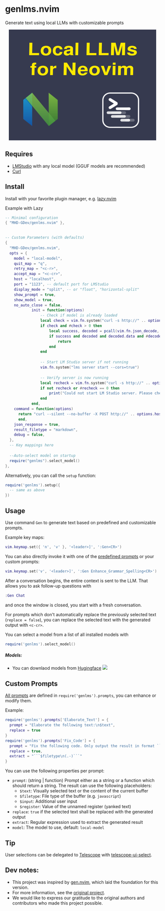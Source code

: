 # genlms.nvim


Generate text using local LLMs with customizable prompts


<div align="center">

![Local LLMs in Neovim: genlms.nvim](/genlms.png)

</div>

## Requires

- [LMStudio](https://lmstudio.ai) with any local model (GGUF models are recommended)
- [Curl](https://curl.se/)

## Install

Install with your favorite plugin manager, e.g. [lazy.nvim](https://github.com/folke/lazy.nvim)

Example with Lazy

```lua
-- Minimal configuration
{ "MHD-GDev/genlms.nvim" },

```

```lua

-- Custom Parameters (with defaults)
{
  "MHD-GDev/genlms.nvim",
  opts = {
    model = "local-model",
    quit_map = "q",
    retry_map = "<c-r>",
    accept_map = "<c-cr>",
    host = "localhost",
    port = "1123", -- default port for LMStudio
    display_mode = "split", -- or "float", "horizontal-split"
    show_prompt = true,
    show_model = true,
    no_auto_close = false,
			init = function(options)
				-- Check if model is already loaded
				local check = vim.fn.system("curl -s http://" .. options.host .. ":" .. options.port .. "/v1/models")
				if check and #check > 0 then
					local success, decoded = pcall(vim.fn.json_decode, check)
					if success and decoded and decoded.data and #decoded.data > 0 then
						return
					end
				end

				-- Start LM Studio server if not running
				vim.fn.system("lms server start --cors=true")

				-- Verify server is now running
				local recheck = vim.fn.system("curl -s http://" .. options.host .. ":" .. options.port .. "/v1/models")
				if not recheck or #recheck == 0 then
					print("Could not start LM Studio server. Please check installation.")
				end
			end,
    command = function(options)
      return "curl --silent --no-buffer -X POST http://" .. options.host .. ":" .. options.port .. "/v1/chat/completions -H 'Content-Type: application/json' -d $body"
      end,
    json_response = true,
    result_filetype = "markdown",
    debug = false,
  },
  -- Key mappings here

  --Auto-select model on startup
  require("genlms").select_model()
},
```

Alternatively, you can call the `setup` function:

```lua
require('genlms').setup({
  -- same as above
})
```



## Usage

Use command `Gen` to generate text based on predefined and customizable prompts.

Example key maps:

```lua
vim.keymap.set({ 'n', 'v' }, '<leader>]', ':Gen<CR>')
```

You can also directly invoke it with one of the [predefined prompts](./lua/genlms/prompts.lua) or your custom prompts:

```lua
vim.keymap.set('v', '<leader>]', ':Gen Enhance_Grammar_Spelling<CR>')
```

After a conversation begins, the entire context is sent to the LLM. That allows you to ask follow-up questions with

```lua
:Gen Chat
```

and once the window is closed, you start with a fresh conversation.

For prompts which don't automatically replace the previously selected text (`replace = false`), you can replace the selected text with the generated output with `<c-cr>`.

You can select a model from a list of all installed models with

```lua
require('genlms').select_model()
```
##### Models:
- You can downlaod models from [Hugingface](https://huggingface.co/models) <img height="20" src="https://unpkg.com/@lobehub/icons-static-svg@latest/icons/huggingface-color.svg"/>

## Custom Prompts

[All prompts](./lua/genlms/prompts.lua) are defined in `require('genlms').prompts`, you can enhance or modify them.

Example:
```lua
require('genlms').prompts['Elaborate_Text'] = {
  prompt = "Elaborate the following text:\n$text",
  replace = true
}
require('genlms').prompts['Fix_Code'] = {
  prompt = "Fix the following code. Only output the result in format ```$filetype\n...\n```:\n```$filetype\n$text\n```",
  replace = true,
  extract = "```$filetype\n(.-)```"
}
```

You can use the following properties per prompt:

- `prompt`: (string | function) Prompt either as a string or a function which should return a string. The result can use the following placeholders:
   - `$text`: Visually selected text or the content of the current buffer
   - `$filetype`: File type of the buffer (e.g. `javascript`)
   - `$input`: Additional user input
   - `$register`: Value of the unnamed register (yanked text)
- `replace`: `true` if the selected text shall be replaced with the generated output
- `extract`: Regular expression used to extract the generated result
- `model`: The model to use, default: `local-model`

## Tip

User selections can be delegated to [Telescope](https://github.com/nvim-telescope/telescope.nvim) with [telescope-ui-select](https://github.com/nvim-telescope/telescope-ui-select.nvim).

## Dev notes:
- This project was inspired by [gen.nvim](https://github.com/David-Kunz/gen.nvim), which laid the foundation for this version.
- For more information, see the [original project](https://github.com/David-Kunz/gen.nvim).
- We would like to express our gratitude to the original authors and contributors who made this project possible.
